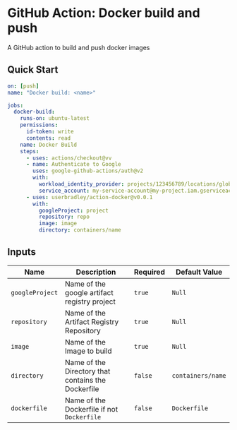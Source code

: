 # GitHub Action: Docker build and push

A GitHub action to build and push docker images


## Quick Start


```yaml
on: [push]
name: "Docker build: <name>"

jobs:
  docker-build:
    runs-on: ubuntu-latest
    permissions:
      id-token: write
      contents: read
    name: Docker Build
    steps:
      - uses: actions/checkout@vv
      - name: Authenticate to Google
        uses: google-github-actions/auth@v2
        with:
          workload_identity_provider: projects/123456789/locations/global/workloadIdentityPools/my-pool/providers/my-provider
          service_account: my-service-account@my-project.iam.gserviceaccount.com
      - uses: userbradley/action-docker@v0.0.1
        with:
          googleProject: project
          repository: repo
          image: image
          directory: containers/name
```

## Inputs


| Name            | Description                                        | Required | Default Value     |
|-----------------|----------------------------------------------------|----------|-------------------|
| `googleProject` | Name of the google artifact registry project       | `true`   | `Null`            |
| `repository`    | Name of the Artifact Registry Repository           | `true`   | `Null`            |
| `image`         | Name of the Image to build                         | `true`   | `Null`            |
| `directory`     | Name of the Directory that contains the Dockerfile | `false`  | `containers/name` |
| `dockerfile`    | Name of the Dockerfile if not `Dockerfile`         | `false`  | `Dockerfile`      |
